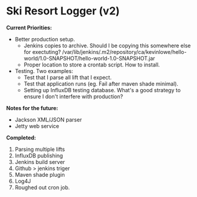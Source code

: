 # Ski Resort Logger (v2)

**Current Priorities:**
- Better production setup.
  * Jenkins copies to archive. Should I be copying this somewhere else for exectuting? /var/lib/jenkins/.m2/repository/ca/kevinlowe/hello-world/1.0-SNAPSHOT/hello-world-1.0-SNAPSHOT.jar
  * Proper location to store a crontab script. How to install.
- Testing. Two examples:
  * Test that I parse all lift that I expect.
  * Test that application runs (eg. Fail after maven shade minimal).
  * Setting up InfluxDB testing database. What's a good strategy to ensure I don't interfere with production?

**Notes for the future:**
- Jackson XML/JSON parser
- Jetty web service

**Completed:**

1. Parsing multiple lifts
2. InfluxDB publishing
3. Jenkins build server
4. Github > jenkins triger
5. Maven shade plugin
6. Log4J
7. Roughed out cron job.
